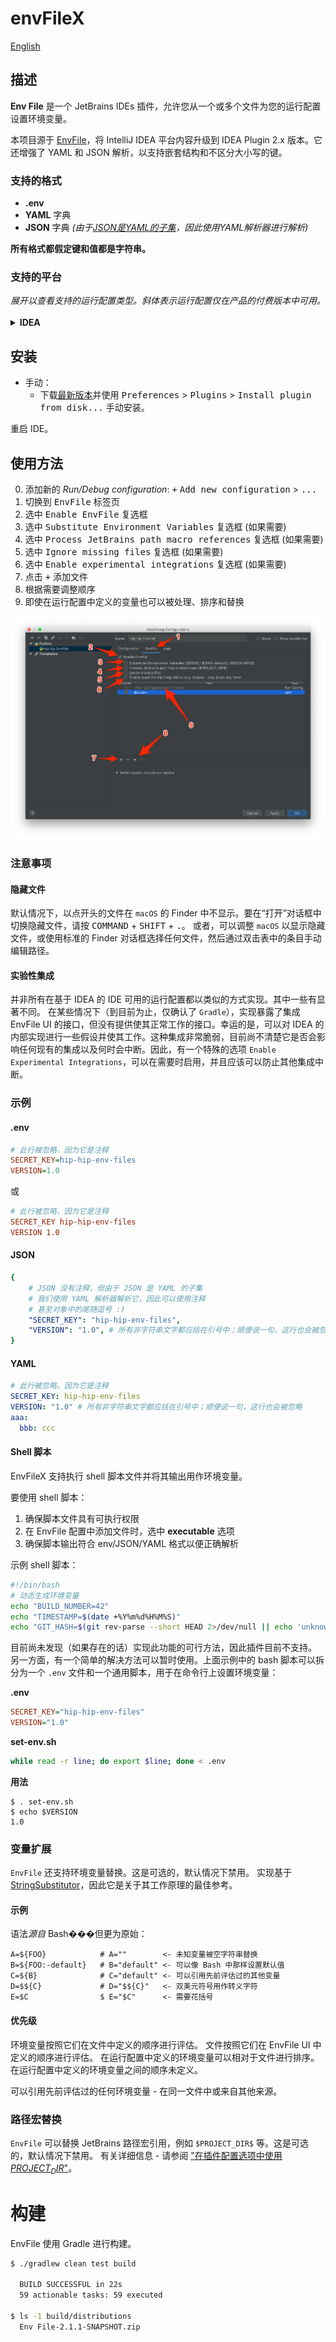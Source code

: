 # envFileX

[English](./readme.md)

## 描述

**Env File** 是一个 JetBrains IDEs 插件，允许您从一个或多个文件为您的运行配置设置环境变量。

本项目源于 [EnvFile](https://github.com/ashald/EnvFile)，将 IntelliJ IDEA 平台内容升级到 IDEA Plugin 2.x 版本。它还增强了 YAML 和 JSON 解析，以支持嵌套结构和不区分大小写的键。

### 支持的格式

- **.env**
- **YAML** 字典
- **JSON** 字典 *(由于[JSON是YAML的子集][json-is-yaml]，因此使用YAML解析器进行解析)*

**所有格式都假定键和值都是字符串。**

### 支持的平台

<em>
展开以查看支持的运行配置类型。斜体表示运行配置仅在产品的付费版本中可用。
</em>
<br/>
<br/>
<details>
    <summary><strong>IDEA</strong></summary>
    <ul>
        <li>Application</li>
        <li><em>Arquillian JUnit</em></li>
        <li><em>Arquillian TestNG</em></li>
        <li><em>CloudBees Server</em></li>
        <li><em>Cucumber Java</em></li>
        <li>Gradle (需要 "Enable Experimental Integrations")</li>
        <li><em>GWT Configuration</em></li>
        <li>
            <em>Geronimo Server</em>
            <ul>
                <li><em>Local</em></li>
                <li><em>Remote</em></li>
            </ul>
        </li>
        <li>
            <em>GlassFish Server</em>
            <ul>
                <li><em>Local</em></li>
                <li><em>Remote</em></li>
            </ul>
        </li>        
        <li><em>Google AppEngine Dev Server</em></li>
        <li><em>Grails</em></li>
        <li>JAR Application</li>
        <li>
            <em>JBoss Server</em>
            <ul>
                <li><em>Local</em></li>
                <li><em>Remote</em></li>
            </ul>
        </li>
        <li>
            <em>JSR45 Compatible Server</em>
            <ul>
                <li><em>Local</em></li>
                <li><em>Remote</em></li>
            </ul>
        </li>
        <li>
            <em>Jetty Server</em>
            <ul>
                <li><em>Local</em></li>
                <li><em>Remote</em></li>
            </ul>
        </li>
        <li>JUnit</li>
        <li>Kotlin</li>
        <li>Kotlin script</li>
        <li>
            <em>Resin</em>
            <ul>
                <li><em>Local</em></li>
                <li><em>Remote</em></li>
            </ul>
        </li>
        <li><em>Spring Boot</em></li>
        <li>
            <em>Spring dmServer</em>
            <ul>
                <li><em>Spring dmServer (Local)</em></li>
                <li><em>Spring dmServer (Remote)</em></li>
            </ul>
        </li>
        <li>TestNG</li>
        <li>
            <em>TomEE Server</em>
            <ul>
                <li><em>Local</em></li>
                <li><em>Remote</em></li>
            </ul>
        </li>
        <li>
            <em>TomCat Server</em>
            <ul>
                <li><em>Local</em></li>
                <li><em>Remote</em></li>
            </ul>
        </li>
        <li>
            <em>WebLogic Server</em>
            <ul>
                <li><em>Local</em></li>
                <li><em>Remote</em></li>
            </ul>
        </li>
        <li>
            <em>WebSphere Server</em>
            <ul>
                <li><em>Local</em></li>
                <li><em>Remote</em></li>
            </ul>
        </li>
    </ul>
</details>

## 安装

- 手动：
    - 下载[最新版本][latest-release]并使用 <kbd>Preferences</kbd> > <kbd>Plugins</kbd> > <kbd>Install plugin from disk...</kbd> 手动安装。

重启 IDE。

## 使用方法

0) 添加新的 *Run/Debug configuration*: <kbd>+</kbd> <kbd>Add new configuration</kbd> > <kbd>...</kbd>
1) 切换到 <kbd>EnvFile</kbd> 标签页
2) 选中 <kbd>Enable EnvFile</kbd> 复选框
3) 选中 <kbd>Substitute Environment Variables</kbd> 复选框 (如果需要)
4) 选中 <kbd>Process JetBrains path macro references</kbd> 复选框 (如果需要)
5) 选中 <kbd>Ignore missing files</kbd> 复选框 (如果需要)
6) 选中 <kbd>Enable experimental integrations</kbd> 复选框 (如果需要)
7) 点击 <kbd>+</kbd> 添加文件
8) 根据需要调整顺序
9) 即使在运行配置中定义的变量也可以被处理、排序和替换

![从文件读取](./docs/example.png)

### 注意事项

#### 隐藏文件
默认情况下，以点开头的文件在 `macOS` 的 Finder 中不显示。要在“打开”对话框中切换隐藏文件，请按 <kbd>COMMAND</kbd> + <kbd>SHIFT</kbd> + <kbd>.</kbd>。
或者，可以调整 `macOS` 以显示隐藏文件，或使用标准的 Finder 对话框选择任何文件，然后通过双击表中的条目手动编辑路径。

#### 实验性集成
并非所有在基于 IDEA 的 IDE 可用的运行配置都以类似的方式实现。其中一些有显著不同。
在某些情况下（到目前为止，仅确认了 `Gradle`），实现暴露了集成 EnvFile UI 的接口，但没有提供使其正常工作的接口。幸运的是，可以对 IDEA 的内部实现进行一些假设并使其工作。这种集成非常脆弱，目前尚不清楚它是否会影响任何现有的集成以及何时会中断。因此，有一个特殊的选项 `Enable Experimental Integrations`，可以在需要时启用，并且应该可以防止其他集成中断。

### 示例

#### .env

```ini
# 此行被忽略，因为它是注释
SECRET_KEY=hip-hip-env-files
VERSION=1.0
```

或

```ini
# 此行被忽略，因为它是注释
SECRET_KEY hip-hip-env-files
VERSION 1.0
```

#### JSON

```yaml
{
    # JSON 没有注释，但由于 JSON 是 YAML 的子集
    # 我们使用 YAML 解析器解析它，因此可以使用注释
    # 甚至对象中的尾随逗号 :)
    "SECRET_KEY": "hip-hip-env-files",
    "VERSION": "1.0", # 所有非字符串文字都应括在引号中；顺便说一句，这行也会被忽略
}
```

#### YAML

```yaml
# 此行被忽略，因为它是注释
SECRET_KEY: hip-hip-env-files
VERSION: "1.0" # 所有非字符串文字都应括在引号中；顺便说一句，这行也会被忽略
aaa:
  bbb: ccc
```

#### Shell 脚本

EnvFileX 支持执行 shell 脚本文件并将其输出用作环境变量。

要使用 shell 脚本：
1. 确保脚本文件具有可执行权限
2. 在 EnvFile 配置中添加文件时，选中 **executable** 选项
3. 确保脚本输出符合 env/JSON/YAML 格式以便正确解析

示例 shell 脚本：
```bash
#!/bin/bash
# 动态生成环境变量
echo "BUILD_NUMBER=42"
echo "TIMESTAMP=$(date +%Y%m%d%H%M%S)"
echo "GIT_HASH=$(git rev-parse --short HEAD 2>/dev/null || echo 'unknown')"
```

目前尚未发现（如果存在的话）实现此功能的可行方法，因此插件目前不支持。
另一方面，有一个简单的解决方法可以暂时使用。上面示例中的 bash 脚本可以拆分为一个 `.env` 文件和一个通用脚本，用于在命令行上设置环境变量：

**.env**
```ini
SECRET_KEY="hip-hip-env-files"
VERSION="1.0"
```

**set-env.sh**
```bash
while read -r line; do export $line; done < .env
```
**用法**
```
$ . set-env.sh
$ echo $VERSION
1.0
```

### 变量扩展

`EnvFile` 还支持环境变量替换。这是可选的，默认情况下禁用。
实现基于 [StringSubstitutor]，因此它是关于其工作原理的最佳参考。

#### 示例

语法*源自* Bash���但更为原始：
```
A=${FOO}            # A=""        <- 未知变量被空字符串替换
B=${FOO:-default}   # B="default" <- 可以像 Bash 中那样设置默认值
C=${B}              # C="default" <- 可以引用先前评估过的其他变量
D=$${C}             # D="$${C}"   <- 双美元符号用作转义字符
E=$C                $ E="$C"      <- 需要花括号
```

#### 优先级

环境变量按照它们在文件中定义的顺序进行评估。
文件按照它们在 EnvFile UI 中定义的顺序进行评估。
在运行配置中定义的环境变量可以相对于文件进行排序。
在运行配置中定义的环境变量之间的顺序未定义。

可以引用先前评估过的任何环境变量 - 在同一文件中或来自其他来源。

### 路径宏替换

`EnvFile` 可以替换 JetBrains 路径宏引用，例如 `$PROJECT_DIR$` 等。这是可选的，默认情况下禁用。
有关详细信息 - 请参阅 ["在插件配置选项中使用 $PROJECT_DIR$"][Working with $PROJECT_DIR$ in plugin configuration options]。


# 构建

EnvFile 使用 Gradle 进行构建。

```bash
$ ./gradlew clean test build
  
  BUILD SUCCESSFUL in 22s
  59 actionable tasks: 59 executed
  
$ ls -1 build/distributions
  Env File-2.1.1-SNAPSHOT.zip
```

[json-is-yaml]: http://yaml.org/spec/1.2/spec.html#id2759572
[latest-release]: https://github.com/ashald/EnvFile/releases/latest
[StringSubstitutor]: https://commons.apache.org/proper/commons-text/javadocs/api-release/org/apache/commons/text/StringSubstitutor.html
[Working with $PROJECT_DIR$ in plugin configuration options]: https://www.jetbrains.com/help/idea/absolute-path-variables.html

